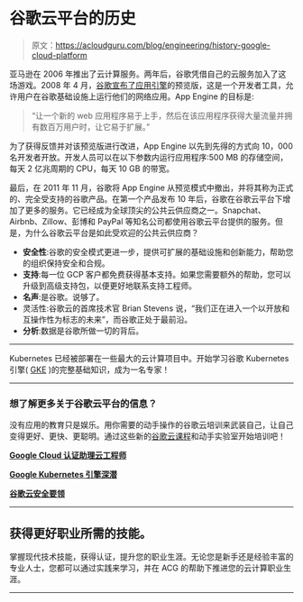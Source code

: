 # 谷歌云平台的历史

> 原文：<https://acloudguru.com/blog/engineering/history-google-cloud-platform>

亚马逊在 2006 年推出了云计算服务。两年后，谷歌凭借自己的云服务加入了这场游戏。2008 年 4 月，[谷歌宣布了应用引擎](https://googleappengine.blogspot.com/2008/04/introducing-google-app-engine-our-new.html)的预览版，这是一个开发者工具，允许用户在谷歌基础设施上运行他们的网络应用。App Engine 的目标是:

> “让一个新的 web 应用程序易于上手，然后在该应用程序获得大量流量并拥有数百万用户时，让它易于扩展。”

为了获得反馈并对该预览版进行改进，App Engine 以先到先得的方式向 10，000 名开发者开放。开发人员可以在以下参数内运行应用程序:500 MB 的存储空间，每天 2 亿兆周期的 CPU，每天 10 GB 的带宽。

最后，在 2011 年 11 月，谷歌将 App Engine 从预览模式中撤出，并将其称为正式的、完全受支持的谷歌产品。在第一个产品发布 10 年后，谷歌在谷歌云平台下增加了更多的服务。它已经成为全球顶尖的公共云供应商之一。Snapchat、Airbnb、Zillow、彭博和 PayPal 等知名公司都使用谷歌云平台提供的服务。但是，为什么谷歌云平台是如此受欢迎的公共云供应商？

*   **安全性**:谷歌的安全模式更进一步，提供可扩展的基础设施和创新能力，帮助您的组织保持安全和合规。
*   **支持**:每一位 GCP 客户都免费获得基本支持。如果您需要额外的帮助，您可以升级到高级支持包，以便更好地联系支持工程师。
*   **名声**:是谷歌。说够了。
*   灵活性:谷歌云的首席技术官 Brian Stevens 说，“我们正在进入一个以开放和互操作性为标志的未来”，而谷歌正处于最前沿。
*   **分析**:数据是谷歌所做一切的背后。

* * *

Kubernetes 已经被部署在一些最大的云计算项目中。开始学习谷歌 Kubernetes 引擎( [GKE](https://acloudguru.com/course/google-kubernetes-engine-gke-beginner-to-pro) )的完整基础知识，成为一名专家！

* * *

### **想了解更多关于谷歌云平台的信息？**

没有应用的教育只是娱乐。用你需要的动手操作的谷歌云培训来武装自己，让自己变得更好、更快、更聪明。通过这些新的[谷歌云课程](https://acloudguru.com/gcp-cloud-training)和动手实验室开始培训吧！

[**Google Cloud 认证助理云工程师**](https://acloudguru.com/course/google-certified-associate-cloud-engineer)

**[Google Kubernetes 引擎深潜](https://acloudguru.com/course/google-kubernetes-engine-deep-dive)**

[**谷歌云安全要领**](https://acloudguru.com/course/google-cloud-security-essentials)

* * *

## 获得更好职业所需的技能。

掌握现代技术技能，获得认证，提升您的职业生涯。无论您是新手还是经验丰富的专业人士，您都可以通过实践来学习，并在 ACG 的帮助下推进您的云计算职业生涯。

* * *